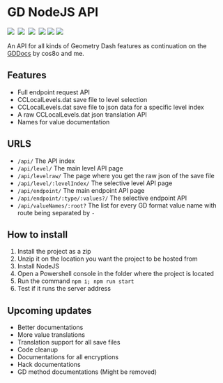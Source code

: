 # GD NodeJS API

[![](https://img.shields.io/badge/License-MIT-yellow.svg)](https://opensource.org/licenses/MIT)‌‌ ‌
[![](https://img.shields.io/badge/Version-0.1.0-brightgreen.svg)](package.json#L3) ‌
![](https://img.shields.io/badge/Progress-15%-blue.svg) ‌
[![](https://img.shields.io/badge/Node_Version-6.13.1-026E00.svg?logo=Node.js)](https://nodejs.org/dist/v6.13.1/node-v6.13.1-x64.msi)‌‌ ‌
[![](https://img.shields.io/badge/Donations-Paypal-1546A0.svg?logo=PayPal)](https://www.paypal.me/smjsgaming)‌‌ ‌
[![](https://img.shields.io/badge/Discord-Support-7289DA.svg?logo=Discord)](https://discord.gg/RRgWMyt)‌‌ ‌

An API for all kinds of Geometry Dash features as continuation on the [GDDocs](https://github.com/SMJSGaming/GDDocs) by cos8o and me.


## Features

* Full endpoint request API
* CCLocalLevels.dat save file to level selection
* CCLocalLevels.dat save file to json data for a specific level index
* A raw CCLocalLevels.dat json translation API
* Names for value documentation


## URLS

* `/api/` The API index
* `/api/level/` The main level API page
* `/api/levelraw/` The page where you get the raw json of the save file
* `/api/level/:levelIndex/` The selective level API page
* `/api/endpoint/` The main endpoint API page
* `/api/endpoint/:type/:values?/` The selective endpoint API
* `/api/valueNames/:root?` The list for every GD format value name with route being separated by `-`


## How to install

1. Install the project as a zip
2. Unzip it on the location you want the project to be hosted from
3. Install NodeJS
4. Open a Powershell console in the folder where the project is located
5. Run the command `npm i; npm run start`
6. Test if it runs the server address


## Upcoming updates

* Better documentations
* More value translations
* Translation support for all save files
* Code cleanup
* Documentations for all encryptions
* Hack documentations
* GD method documentations (Might be removed)
